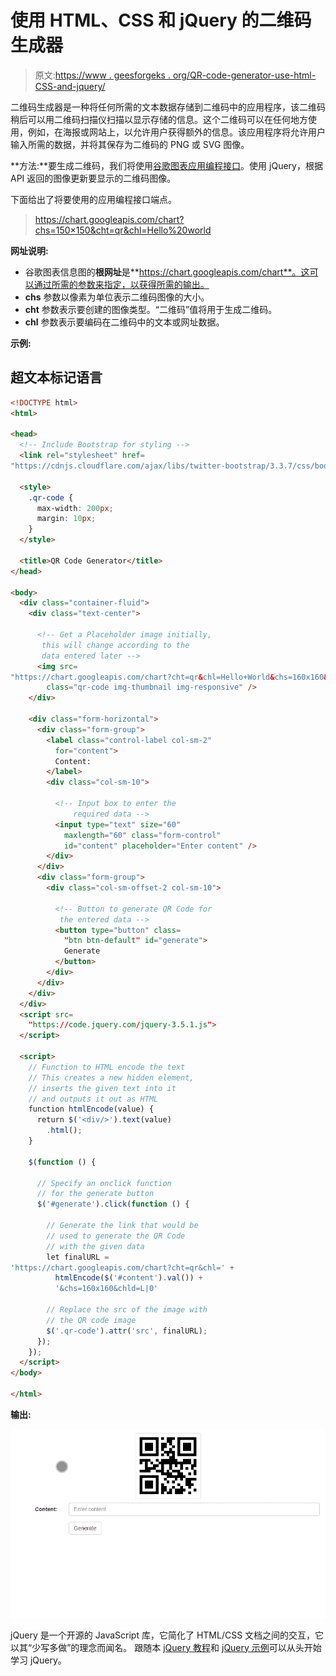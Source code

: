 # 使用 HTML、CSS 和 jQuery 的二维码生成器

> 原文:[https://www . geesforgeks . org/QR-code-generator-use-html-CSS-and-jquery/](https://www.geeksforgeeks.org/qr-code-generator-using-html-css-and-jquery/)

二维码生成器是一种将任何所需的文本数据存储到二维码中的应用程序，该二维码稍后可以用二维码扫描仪扫描以显示存储的信息。这个二维码可以在任何地方使用，例如，在海报或网站上，以允许用户获得额外的信息。该应用程序将允许用户输入所需的数据，并将其保存为二维码的 PNG 或 SVG 图像。

**方法:**要生成二维码，我们将使用[谷歌图表应用编程接口](https://developers.google.com/chart/infographics/docs/overview)。使用 jQuery，根据 API 返回的图像更新要显示的二维码图像。

下面给出了将要使用的应用编程接口端点。

> https://chart.googleapis.com/chart?chs=150×150&cht=qr&chl=Hello%20world

**网址说明:**

*   谷歌图表信息图的**根网址**是**https://chart.googleapis.com/chart**。这可以通过所需的参数来指定，以获得所需的输出。
*   **chs** 参数以像素为单位表示二维码图像的大小。
*   **cht** 参数表示要创建的图像类型。“二维码”值将用于生成二维码。
*   **chl** 参数表示要编码在二维码中的文本或网址数据。

**示例:**

## 超文本标记语言

```html
<!DOCTYPE html>
<html>

<head>
  <!-- Include Bootstrap for styling -->
  <link rel="stylesheet" href=
"https://cdnjs.cloudflare.com/ajax/libs/twitter-bootstrap/3.3.7/css/bootstrap.min.css" />

  <style>
    .qr-code {
      max-width: 200px;
      margin: 10px;
    }
  </style>

  <title>QR Code Generator</title>
</head>

<body>
  <div class="container-fluid">
    <div class="text-center">

      <!-- Get a Placeholder image initially,
       this will change according to the
       data entered later -->
      <img src=
"https://chart.googleapis.com/chart?cht=qr&chl=Hello+World&chs=160x160&chld=L|0"
        class="qr-code img-thumbnail img-responsive" />
    </div>

    <div class="form-horizontal">
      <div class="form-group">
        <label class="control-label col-sm-2"
          for="content">
          Content:
        </label>
        <div class="col-sm-10">

          <!-- Input box to enter the 
              required data -->
          <input type="text" size="60" 
            maxlength="60" class="form-control"
            id="content" placeholder="Enter content" />
        </div>
      </div>
      <div class="form-group">
        <div class="col-sm-offset-2 col-sm-10">

          <!-- Button to generate QR Code for
           the entered data -->
          <button type="button" class=
            "btn btn-default" id="generate">
            Generate
          </button>
        </div>
      </div>
    </div>
  </div>
  <script src=
    "https://code.jquery.com/jquery-3.5.1.js">
  </script>

  <script>
    // Function to HTML encode the text
    // This creates a new hidden element,
    // inserts the given text into it 
    // and outputs it out as HTML
    function htmlEncode(value) {
      return $('<div/>').text(value)
        .html();
    }

    $(function () {

      // Specify an onclick function
      // for the generate button
      $('#generate').click(function () {

        // Generate the link that would be
        // used to generate the QR Code
        // with the given data 
        let finalURL =
'https://chart.googleapis.com/chart?cht=qr&chl=' +
          htmlEncode($('#content').val()) +
          '&chs=160x160&chld=L|0'

        // Replace the src of the image with
        // the QR code image
        $('.qr-code').attr('src', finalURL);
      });
    });
  </script>
</body>

</html>
```

**输出:**

![](img/e40825f42ef1766752f6993e970bf17b.png)

jQuery 是一个开源的 JavaScript 库，它简化了 HTML/CSS 文档之间的交互，它以其“少写多做”的理念而闻名。
跟随本 [jQuery 教程](https://www.geeksforgeeks.org/jquery-tutorials/)和 [jQuery 示例](https://www.geeksforgeeks.org/jquery-examples/)可以从头开始学习 jQuery。